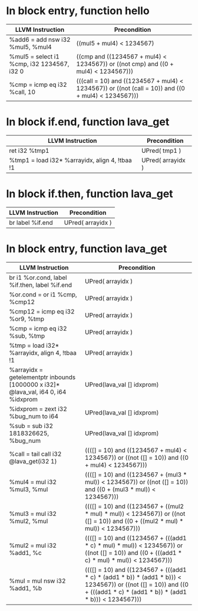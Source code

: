 # In block entry, function hello
| LLVM Instruction | Precondition |
|-----|-----|
|   %add6 = add nsw i32 %mul5, %mul4 | ((mul5 + mul4) < 1234567) |
|   %mul5 = select i1 %cmp, i32 1234567, i32 0 | ((cmp and ((1234567 + mul4) < 1234567)) or ((not cmp) and ((0 + mul4) < 1234567))) |
|   %cmp = icmp eq i32 %call, 10 | (((call = 10) and ((1234567 + mul4) < 1234567)) or ((not (call = 10)) and ((0 + mul4) < 1234567))) |
# In block if.end, function lava_get
| LLVM Instruction | Precondition |
|-----|-----|
|   ret i32 %tmp1 | UPred( tmp1 ) |
|   %tmp1 = load i32* %arrayidx, align 4, !tbaa !1 | UPred( arrayidx ) |
# In block if.then, function lava_get
| LLVM Instruction | Precondition |
|-----|-----|
|   br label %if.end | UPred( arrayidx ) |
# In block entry, function lava_get
| LLVM Instruction | Precondition |
|-----|-----|
|   br i1 %or.cond, label %if.then, label %if.end | UPred( arrayidx ) |
|   %or.cond = or i1 %cmp, %cmp12 | UPred( arrayidx ) |
|   %cmp12 = icmp eq i32 %or9, %tmp | UPred( arrayidx ) |
|   %cmp = icmp eq i32 %sub, %tmp | UPred( arrayidx ) |
|   %tmp = load i32* %arrayidx, align 4, !tbaa !1 | UPred( arrayidx ) |
|   %arrayidx = getelementptr inbounds [1000000 x i32]* @lava_val, i64 0, i64 %idxprom | UPred(lava_val [] idxprom) |
|   %idxprom = zext i32 %bug_num to i64 | UPred(lava_val [] idxprom) |
|   %sub = sub i32 1818326625, %bug_num | UPred(lava_val [] idxprom) |
|   %call = tail call i32 @lava_get(i32 1) | ((([] = 10) and ((1234567 + mul4) < 1234567)) or ((not ([] = 10)) and ((0 + mul4) < 1234567))) |
|   %mul4 = mul i32 %mul3, %mul | ((([] = 10) and ((1234567 + (mul3 * mul)) < 1234567)) or ((not ([] = 10)) and ((0 + (mul3 * mul)) < 1234567))) |
|   %mul3 = mul i32 %mul2, %mul | ((([] = 10) and ((1234567 + ((mul2 * mul) * mul)) < 1234567)) or ((not ([] = 10)) and ((0 + ((mul2 * mul) * mul)) < 1234567))) |
|   %mul2 = mul i32 %add1, %c | ((([] = 10) and ((1234567 + (((add1 * c) * mul) * mul)) < 1234567)) or ((not ([] = 10)) and ((0 + (((add1 * c) * mul) * mul)) < 1234567))) |
|   %mul = mul nsw i32 %add1, %b | ((([] = 10) and ((1234567 + (((add1 * c) * (add1 * b)) * (add1 * b))) < 1234567)) or ((not ([] = 10)) and ((0 + (((add1 * c) * (add1 * b)) * (add1 * b))) < 1234567))) |
